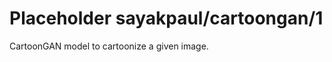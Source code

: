# Placeholder sayakpaul/cartoongan/1
CartoonGAN model to cartoonize a given image.

<!-- dataset: multiple -->
<!-- module-type: image-style-transfer -->
<!-- network-architecture: other -->
<!-- fine-tunable: false -->
<!-- license: Apache-2.0 -->